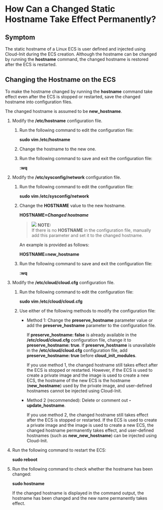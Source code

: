 # How Can a Changed Static Hostname Take Effect Permanently?<a name="EN-US_TOPIC_0050735736"></a>

## Symptom<a name="section319352620019"></a>

The static hostname of a Linux ECS is user defined and injected using Cloud-Init during the ECS creation. Although the hostname can be changed by running the  **hostname**  command, the changed hostname is restored after the ECS is restarted.

## Changing the Hostname on the ECS<a name="section14535183616249"></a>

To make the hostname changed by running the  **hostname**  command take effect even after the ECS is stopped or restarted, save the changed hostname into configuration files.

The changed hostname is assumed to be  **new\_hostname**.

1.  Modify the  **/etc/hostname**  configuration file.
    1.  Run the following command to edit the configuration file:

        **sudo vim /etc/hostname**

    2.  Change the hostname to the new one.
    3.  Run the following command to save and exit the configuration file:

        **:wq**

2.  Modify the  **/etc/sysconfig/network**  configuration file.
    1.  Run the following command to edit the configuration file:

        **sudo vim /etc/sysconfig/network**

    2.  Change the  **HOSTNAME**  value to the new hostname.

        **HOSTNAME=_Changed hostname_**

        >![](/images/icon-note.gif) **NOTE:**   
        >If there is no  **HOSTNAME**  in the configuration file, manually add this parameter and set it to the changed hostname.  

        An example is provided as follows:

        **HOSTNAME=new\_hostname**

    3.  Run the following command to save and exit the configuration file:

        **:wq**

3.  Modify the  **/etc/cloud/cloud.cfg**  configuration file.
    1.  Run the following command to edit the configuration file:

        **sudo vim /etc/cloud/cloud.cfg**

    2.  Use either of the following methods to modify the configuration file:
        -   Method 1: Change the  **preserve\_hostname**  parameter value or add the  **preserve\_hostname**  parameter to the configuration file.

            If  **preserve\_hostname: false**  is already available in the  **/etc/cloud/cloud.cfg**  configuration file, change it to  **preserve\_hostname: true**. If  **preserve\_hostname**  is unavailable in the  **/etc/cloud/cloud.cfg**  configuration file, add  **preserve\_hostname: true**  before  **cloud\_init\_modules**.

            If you use method 1, the changed hostname still takes effect after the ECS is stopped or restarted. However, if the ECS is used to create a private image and the image is used to create a new ECS, the hostname of the new ECS is the hostname \(**new\_hostname**\) used by the private image, and user-defined hostnames cannot be injected using Cloud-Init.

        -   Method 2 \(recommended\): Delete or comment out  **- update\_hostname**.

            If you use method 2, the changed hostname still takes effect after the ECS is stopped or restarted. If the ECS is used to create a private image and the image is used to create a new ECS, the changed hostname permanently takes effect, and user-defined hostnames \(such as  **new\_new\_hostname**\) can be injected using Cloud-Init.


4.  Run the following command to restart the ECS:

    **sudo reboot**

5.  Run the following command to check whether the hostname has been changed:

    **sudo hostname**

    If the changed hostname is displayed in the command output, the hostname has been changed and the new name permanently takes effect.


